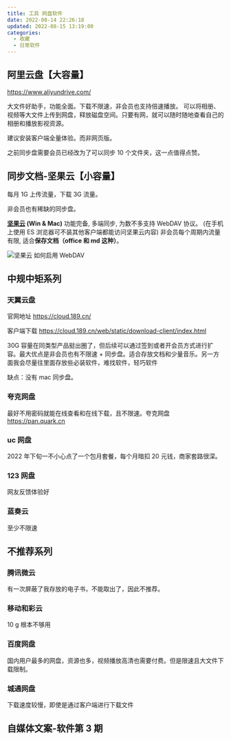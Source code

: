 ```yaml
---
title: 工具 网盘软件
date: 2022-08-14 22:26:18
updated: 2022-08-15 13:19:00
categories:
  - 收藏
  - 日常软件
---
```


## 阿里云盘【大容量】

<https://www.aliyundrive.com/>

大文件好助手，功能全面。下载不限速，非会员也支持倍速播放。
可以将相册、视频等大文件上传到网盘，释放磁盘空间。只要有网，就可以随时随地查看自己的相册和播放影视资源。

建议安装客户端全量体验。而非网页版。

之前同步盘需要会员已经改为了可以同步 10 个文件夹，这一点值得点赞。

## 同步文档-坚果云【小容量】

每月 1G 上传流量，下载 3G 流量。

非会员也有稀缺的同步盘。

<!-- more -->

**[坚果云](https://www.jianguoyun.com/) (Win & Mac)**
功能完备, 多端同步, 为数不多支持 WebDAV 协议。 (在手机上使用 ES 浏览器可不装其他客户端都能访问坚果云内容)
非会员每个周期内流量有限, 适合**保存文档（office 和 md 这种）**。

![坚果云 如何启用 WebDAV](/images/收藏-我的软件/专题-网盘类软件分享/WebDAV%E5%90%AF%E7%94%A8.png)

## 中规中矩系列

### 天翼云盘

官网地址
<https://cloud.189.cn/>

客户端下载
<https://cloud.189.cn/web/static/download-client/index.html>

30G 容量在同类型产品挺出圈了，但后续可以通过签到或者开会员方式进行扩容。最大优点是非会员也有不限速 + 同步盘。适合存放文档和少量音乐。另一方面我会尽量往里面存放些必装软件，难找软件，轻巧软件

缺点：没有 mac 同步盘。

### 夸克网盘

最好不用密码就能在线查看和在线下载，且不限速。夸克网盘 <https://pan.quark.cn>

### uc 网盘

2022 年下旬一不小心点了一个包月套餐，每个月暗扣 20 元钱，商家套路很深。

### 123 网盘

网友反馈体验好

### 蓝奏云

至少不限速

## 不推荐系列

### 腾讯微云

有一次屏蔽了我存放的电子书，不能取出了，因此不推荐。

### 移动和彩云

10 g 根本不够用

### 百度网盘

国内用户最多的网盘，资源也多，视频播放高清也需要付费。但是限速且大文件下载限制。

### 城通网盘

下载速度较慢，即使是通过客户端进行下载文件

## 自媒体文案-软件第 3 期
